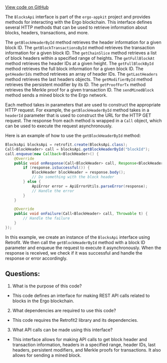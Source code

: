 [View code on GitHub](https://github.com/ergoplatform/ergo-appkit/java-client-generated/src/main/java/org/ergoplatform/restapi/client/BlocksApi.java)

The `BlocksApi` interface is part of the `ergo-appkit` project and provides methods for interacting with the Ergo blockchain. This interface defines several HTTP methods that can be used to retrieve information about blocks, headers, transactions, and more.

The `getBlockHeaderById` method retrieves the header information for a given block ID. The `getBlockTransactionsById` method retrieves the transaction information for a given block ID. The `getChainSlice` method retrieves a list of block headers within a specified range of heights. The `getFullBlockAt` method retrieves the header IDs at a given height. The `getFullBlockById` method retrieves the full block information for a given block ID. The `getHeaderIds` method retrieves an array of header IDs. The `getLastHeaders` method retrieves the last headers objects. The `getModifierById` method retrieves the persistent modifier by its ID. The `getProofForTx` method retrieves the Merkle proof for a given transaction ID. The `sendMinedBlock` method sends a mined block to the Ergo network.

Each method takes in parameters that are used to construct the appropriate HTTP request. For example, the `getBlockHeaderById` method takes in a `headerId` parameter that is used to construct the URL for the HTTP GET request. The response from each method is wrapped in a `Call` object, which can be used to execute the request asynchronously.

Here is an example of how to use the `getBlockHeaderById` method:

```java
BlocksApi blocksApi = retrofit.create(BlocksApi.class);
Call<BlockHeader> call = blocksApi.getBlockHeaderById("blockId");
call.enqueue(new Callback<BlockHeader>() {
    @Override
    public void onResponse(Call<BlockHeader> call, Response<BlockHeader> response) {
        if (response.isSuccessful()) {
            BlockHeader blockHeader = response.body();
            // Do something with the block header
        } else {
            ApiError error = ApiErrorUtils.parseError(response);
            // Handle the error
        }
    }

    @Override
    public void onFailure(Call<BlockHeader> call, Throwable t) {
        // Handle the failure
    }
});
```

In this example, we create an instance of the `BlocksApi` interface using Retrofit. We then call the `getBlockHeaderById` method with a block ID parameter and enqueue the request to execute it asynchronously. When the response is received, we check if it was successful and handle the response or error accordingly.
## Questions: 
 1. What is the purpose of this code?
- This code defines an interface for making REST API calls related to blocks in the Ergo blockchain.

2. What dependencies are required to use this code?
- This code requires the Retrofit2 library and its dependencies.

3. What API calls can be made using this interface?
- This interface allows for making API calls to get block header and transaction information, headers in a specified range, header IDs, last headers, persistent modifiers, and Merkle proofs for transactions. It also allows for sending a mined block.